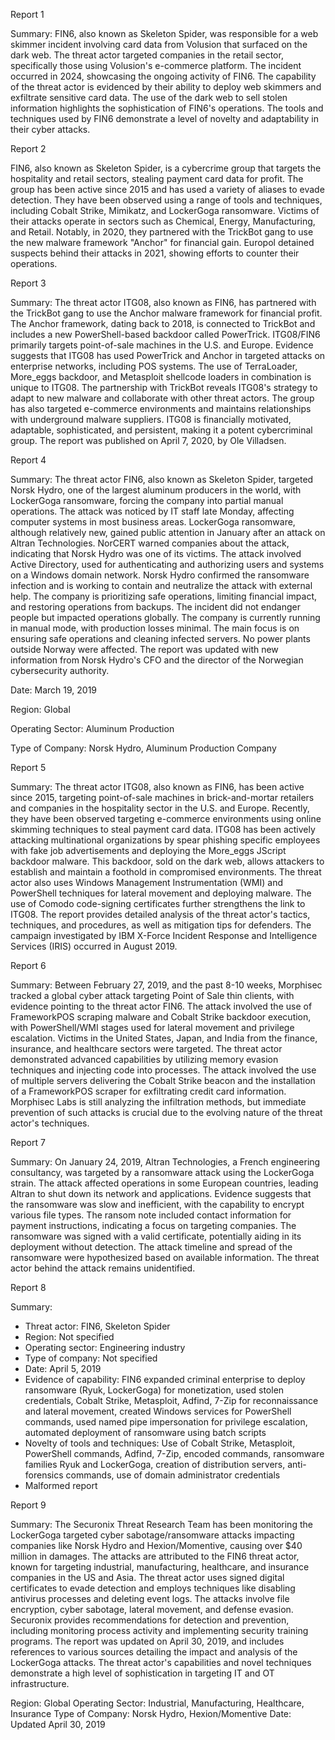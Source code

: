
Report 1

Summary: FIN6, also known as Skeleton Spider, was responsible for a web skimmer incident involving card data from Volusion that surfaced on the dark web. The threat actor targeted companies in the retail sector, specifically those using Volusion's e-commerce platform. The incident occurred in 2024, showcasing the ongoing activity of FIN6. The capability of the threat actor is evidenced by their ability to deploy web skimmers and exfiltrate sensitive card data. The use of the dark web to sell stolen information highlights the sophistication of FIN6's operations. The tools and techniques used by FIN6 demonstrate a level of novelty and adaptability in their cyber attacks.





Report 2

FIN6, also known as Skeleton Spider, is a cybercrime group that targets the hospitality and retail sectors, stealing payment card data for profit. The group has been active since 2015 and has used a variety of aliases to evade detection. They have been observed using a range of tools and techniques, including Cobalt Strike, Mimikatz, and LockerGoga ransomware. Victims of their attacks operate in sectors such as Chemical, Energy, Manufacturing, and Retail. Notably, in 2020, they partnered with the TrickBot gang to use the new malware framework "Anchor" for financial gain. Europol detained suspects behind their attacks in 2021, showing efforts to counter their operations.





Report 3

Summary:
The threat actor ITG08, also known as FIN6, has partnered with the TrickBot gang to use the Anchor malware framework for financial profit. The Anchor framework, dating back to 2018, is connected to TrickBot and includes a new PowerShell-based backdoor called PowerTrick. ITG08/FIN6 primarily targets point-of-sale machines in the U.S. and Europe. Evidence suggests that ITG08 has used PowerTrick and Anchor in targeted attacks on enterprise networks, including POS systems. The use of TerraLoader, More_eggs backdoor, and Metasploit shellcode loaders in combination is unique to ITG08. The partnership with TrickBot reveals ITG08's strategy to adapt to new malware and collaborate with other threat actors. The group has also targeted e-commerce environments and maintains relationships with underground malware suppliers. ITG08 is financially motivated, adaptable, sophisticated, and persistent, making it a potent cybercriminal group. The report was published on April 7, 2020, by Ole Villadsen.





Report 4

Summary: The threat actor FIN6, also known as Skeleton Spider, targeted Norsk Hydro, one of the largest aluminum producers in the world, with LockerGoga ransomware, forcing the company into partial manual operations. The attack was noticed by IT staff late Monday, affecting computer systems in most business areas. LockerGoga ransomware, although relatively new, gained public attention in January after an attack on Altran Technologies. NorCERT warned companies about the attack, indicating that Norsk Hydro was one of its victims. The attack involved Active Directory, used for authenticating and authorizing users and systems on a Windows domain network. Norsk Hydro confirmed the ransomware infection and is working to contain and neutralize the attack with external help. The company is prioritizing safe operations, limiting financial impact, and restoring operations from backups. The incident did not endanger people but impacted operations globally. The company is currently running in manual mode, with production losses minimal. The main focus is on ensuring safe operations and cleaning infected servers. No power plants outside Norway were affected. The report was updated with new information from Norsk Hydro's CFO and the director of the Norwegian cybersecurity authority. 

Date: March 19, 2019

Region: Global

Operating Sector: Aluminum Production

Type of Company: Norsk Hydro, Aluminum Production Company





Report 5

Summary:
The threat actor ITG08, also known as FIN6, has been active since 2015, targeting point-of-sale machines in brick-and-mortar retailers and companies in the hospitality sector in the U.S. and Europe. Recently, they have been observed targeting e-commerce environments using online skimming techniques to steal payment card data. ITG08 has been actively attacking multinational organizations by spear phishing specific employees with fake job advertisements and deploying the More_eggs JScript backdoor malware. This backdoor, sold on the dark web, allows attackers to establish and maintain a foothold in compromised environments. The threat actor also uses Windows Management Instrumentation (WMI) and PowerShell techniques for lateral movement and deploying malware. The use of Comodo code-signing certificates further strengthens the link to ITG08. The report provides detailed analysis of the threat actor's tactics, techniques, and procedures, as well as mitigation tips for defenders. The campaign investigated by IBM X-Force Incident Response and Intelligence Services (IRIS) occurred in August 2019.





Report 6

Summary:
Between February 27, 2019, and the past 8-10 weeks, Morphisec tracked a global cyber attack targeting Point of Sale thin clients, with evidence pointing to the threat actor FIN6. The attack involved the use of FrameworkPOS scraping malware and Cobalt Strike backdoor execution, with PowerShell/WMI stages used for lateral movement and privilege escalation. Victims in the United States, Japan, and India from the finance, insurance, and healthcare sectors were targeted. The threat actor demonstrated advanced capabilities by utilizing memory evasion techniques and injecting code into processes. The attack involved the use of multiple servers delivering the Cobalt Strike beacon and the installation of a FrameworkPOS scraper for exfiltrating credit card information. Morphisec Labs is still analyzing the infiltration methods, but immediate prevention of such attacks is crucial due to the evolving nature of the threat actor's techniques.





Report 7

Summary: 
On January 24, 2019, Altran Technologies, a French engineering consultancy, was targeted by a ransomware attack using the LockerGoga strain. The attack affected operations in some European countries, leading Altran to shut down its network and applications. Evidence suggests that the ransomware was slow and inefficient, with the capability to encrypt various file types. The ransom note included contact information for payment instructions, indicating a focus on targeting companies. The ransomware was signed with a valid certificate, potentially aiding in its deployment without detection. The attack timeline and spread of the ransomware were hypothesized based on available information. The threat actor behind the attack remains unidentified.





Report 8

Summary:
- Threat actor: FIN6, Skeleton Spider
- Region: Not specified
- Operating sector: Engineering industry
- Type of company: Not specified
- Date: April 5, 2019
- Evidence of capability: FIN6 expanded criminal enterprise to deploy ransomware (Ryuk, LockerGoga) for monetization, used stolen credentials, Cobalt Strike, Metasploit, Adfind, 7-Zip for reconnaissance and lateral movement, created Windows services for PowerShell commands, used named pipe impersonation for privilege escalation, automated deployment of ransomware using batch scripts
- Novelty of tools and techniques: Use of Cobalt Strike, Metasploit, PowerShell commands, Adfind, 7-Zip, encoded commands, ransomware families Ryuk and LockerGoga, creation of distribution servers, anti-forensics commands, use of domain administrator credentials
- Malformed report





Report 9

Summary:
The Securonix Threat Research Team has been monitoring the LockerGoga targeted cyber sabotage/ransomware attacks impacting companies like Norsk Hydro and Hexion/Momentive, causing over $40 million in damages. The attacks are attributed to the FIN6 threat actor, known for targeting industrial, manufacturing, healthcare, and insurance companies in the US and Asia. The threat actor uses signed digital certificates to evade detection and employs techniques like disabling antivirus processes and deleting event logs. The attacks involve file encryption, cyber sabotage, lateral movement, and defense evasion. Securonix provides recommendations for detection and prevention, including monitoring process activity and implementing security training programs. The report was updated on April 30, 2019, and includes references to various sources detailing the impact and analysis of the LockerGoga attacks. The threat actor's capabilities and novel techniques demonstrate a high level of sophistication in targeting IT and OT infrastructure. 

Region: Global
Operating Sector: Industrial, Manufacturing, Healthcare, Insurance
Type of Company: Norsk Hydro, Hexion/Momentive
Date: Updated April 30, 2019


